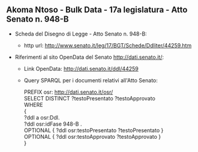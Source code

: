 ## Akoma Ntoso - Bulk Data - 17a legislatura - Atto Senato n. 948-B ##

* Scheda del Disegno di Legge - Atto Senato n. 948-B:
	* http url: http://www.senato.it/leg/17/BGT/Schede/Ddliter/44259.htm

* Riferimenti al sito OpenData del Senato http://dati.senato.it/:
	* Link OpenData: http://dati.senato.it/ddl/44259
	* Query SPARQL per i documenti relativi all'Atto Senato:

        PREFIX osr: <http://dati.senato.it/osr/>  
		SELECT DISTINCT ?testoPresentato ?testoApprovato  
		WHERE  
		{  
		    ?ddl a osr:Ddl.  
		    ?ddl osr:idFase 948-B .  
		    OPTIONAL { ?ddl osr:testoPresentato ?testoPresentato }  
		    OPTIONAL { ?ddl osr:testoApprovato ?testoApprovato }  
		}
		